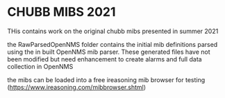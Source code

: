 # CHUBB MIBS 2021
THis contains work on the original chubb mibs presented in summer 2021

the RawParsedOpenNMS folder contains the initial mib definitions parsed using the in built OpenNMS mib parser.
These generated files have not been modified but need enhancement to create alarms and full data collection in OpenNMS

the mibs can be loaded into a free ireasoning mib browser for testing (https://www.ireasoning.com/mibbrowser.shtml)
